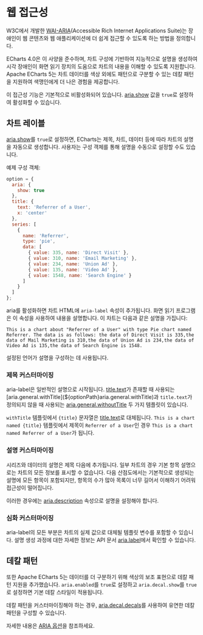 # 웹 접근성

W3C에서 개발한 [WAI-ARIA](https://www.w3.org/WAI/intro/aria)(Accessible Rich Internet Applications Suite)는 장애인이 웹 콘텐츠와 웹 애플리케이션에 더 쉽게 접근할 수 있도록 하는 방법을 정의합니다.

ECharts 4.0은 이 사양을 준수하며, 차트 구성에 기반하여 지능적으로 설명을 생성하여 시각 장애인이 화면 읽기 장치의 도움으로 차트의 내용을 이해할 수 있도록 지원합니다. Apache ECharts 5는 차트 데이터를 색상 외에도 패턴으로 구분할 수 있는 데칼 패턴을 지원하여 색맹인에게 더 나은 경험을 제공합니다.

이 접근성 기능은 기본적으로 비활성화되어 있습니다. [aria.show](${optionPath}aria.show) 값을 `true`로 설정하여 활성화할 수 있습니다.

## 차트 레이블

[aria.show](${optionPath}aria.show)를 `true`로 설정하면, ECharts는 제목, 차트, 데이터 등에 따라 차트의 설명을 자동으로 생성합니다. 사용자는 구성 객체를 통해 설명을 수동으로 설정할 수도 있습니다.

예제 구성 객체:

```js
option = {
  aria: {
    show: true
  },
  title: {
    text: 'Referrer of a User',
    x: 'center'
  },
  series: [
    {
      name: 'Referrer',
      type: 'pie',
      data: [
        { value: 335, name: 'Direct Visit' },
        { value: 310, name: 'Email Marketing' },
        { value: 234, name: 'Union Ad' },
        { value: 135, name: 'Video Ad' },
        { value: 1548, name: 'Search Engine' }
      ]
    }
  ]
};
```

<md-example src="doc-example/aria-pie"></md-example>

aria를 활성화하면 차트 HTML에 `aria-label` 속성이 추가됩니다. 화면 읽기 프로그램은 이 속성을 사용하여 내용을 설명합니다. 이 차트는 다음과 같은 설명을 가집니다:

```
This is a chart about "Referrer of a User" with type Pie chart named Referrer. The data is as follows: the data of Direct Visit is 335,the data of Mail Marketing is 310,the data of Union Ad is 234,the data of Video Ad is 135,the data of Search Engine is 1548.
```

설정된 언어가 설명을 구성하는 데 사용됩니다.

### 제목 커스터마이징

aria-label은 일반적인 설명으로 시작됩니다. [title.text](${optionPath}title.text)가 존재할 때 사용되는 [aria.general.withTitle](${optionPath}aria.general.withTitle)과 `title.text`가 정의되지 않을 때 사용되는 [aria.general.withoutTitle](${optionPath}aria.general.withoutTitle) 두 가지 템플릿이 있습니다.

`withTitle` 템플릿에서 `{title}` 문자열은 [title.text](${optionPath}title.text)로 대체됩니다. `This is a chart named {title}` 템플릿에서 제목이 `Referrer of a User`인 경우 `This is a chart named Referrer of a User`가 됩니다.

### 설명 커스터마이징

시리즈와 데이터의 설명은 제목 다음에 추가됩니다. 일부 차트의 경우 기본 항목 설명으로는 차트의 모든 정보를 표시할 수 없습니다. 다음 산점도에서는 기본적으로 생성되는 설명에 모든 항목이 포함되지만, 항목의 수가 많아 목록이 너무 길어서 이해하기 어려워 접근성이 떨어집니다.

이러한 경우에는 [aria.description](${optionPath}aria.description) 속성으로 설명을 설정해야 합니다.

### 심화 커스터마이징

aria-label의 모든 부분은 차트의 실제 값으로 대체될 템플릿 변수를 포함할 수 있습니다. 설명 생성 과정에 대한 자세한 정보는 API 문서 [aria.label](${optionPath}aria.label)에서 확인할 수 있습니다.

## 데칼 패턴

또한 Apache ECharts 5는 데이터를 더 구분하기 위해 색상의 보조 표현으로 데칼 패턴 지원을 추가했습니다. `aria.enabled`를 `true`로 설정하고 `aria.decal.show`를 `true`로 설정하면 기본 데칼 스타일이 적용됩니다.

<md-example src="doc-example/aria-decal-simple"></md-example>

데칼 패턴을 커스터마이징해야 하는 경우, [aria.decal.decals](${optionPath}aria.decal.decals)를 사용하여 유연한 데칼 패턴을 구성할 수 있습니다.

자세한 내용은 [ARIA 옵션](${optionPath}aria.decal)을 참조하세요.